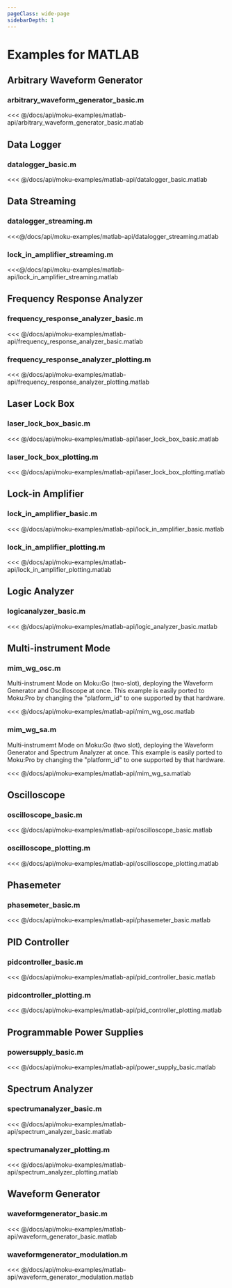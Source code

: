 ```yaml
---
pageClass: wide-page
sidebarDepth: 1
---
```


# Examples for MATLAB
## Arbitrary Waveform Generator

### arbitrary_waveform_generator_basic.m
<<< @/docs/api/moku-examples/matlab-api/arbitrary_waveform_generator_basic.matlab

## Data Logger
### datalogger_basic.m
<<< @/docs/api/moku-examples/matlab-api/datalogger_basic.matlab

## Data Streaming

### datalogger_streaming.m

<<<@/docs/api/moku-examples/matlab-api/datalogger_streaming.matlab

### lock_in_amplifier_streaming.m

<<<@/docs/api/moku-examples/matlab-api/lock_in_amplifier_streaming.matlab


## Frequency Response Analyzer
### frequency_response_analyzer_basic.m
<<< @/docs/api/moku-examples/matlab-api/frequency_response_analyzer_basic.matlab

### frequency_response_analyzer_plotting.m
<<< @/docs/api/moku-examples/matlab-api/frequency_response_analyzer_plotting.matlab

## Laser Lock Box
### laser_lock_box_basic.m
<<< @/docs/api/moku-examples/matlab-api/laser_lock_box_basic.matlab

### laser_lock_box_plotting.m
<<< @/docs/api/moku-examples/matlab-api/laser_lock_box_plotting.matlab

## Lock-in Amplifier
### lock_in_amplifier_basic.m
<<< @/docs/api/moku-examples/matlab-api/lock_in_amplifier_basic.matlab

### lock_in_amplifier_plotting.m
<<< @/docs/api/moku-examples/matlab-api/lock_in_amplifier_plotting.matlab

## Logic Analyzer
### logicanalyzer_basic.m
<<< @/docs/api/moku-examples/matlab-api/logic_analyzer_basic.matlab

## Multi-instrument Mode
### mim_wg_osc.m

Multi-instrument Mode on Moku:Go (two-slot), deploying the Waveform Generator
and Oscilloscope at once. This example is easily ported to Moku:Pro by changing
the "platform_id" to one supported by that hardware.

<<< @/docs/api/moku-examples/matlab-api/mim_wg_osc.matlab

### mim_wg_sa.m

Multi-instrumemt Mode on Moku:Go (two slot), deploying the Waveform Generator
and Spectrum Analyzer at once. This example is easily ported to Moku:Pro by changing
the "platform_id" to one supported by that hardware.

<<< @/docs/api/moku-examples/matlab-api/mim_wg_sa.matlab

## Oscilloscope
### oscilloscope_basic.m
<<< @/docs/api/moku-examples/matlab-api/oscilloscope_basic.matlab

### oscilloscope_plotting.m
<<< @/docs/api/moku-examples/matlab-api/oscilloscope_plotting.matlab

## Phasemeter
### phasemeter_basic.m
<<< @/docs/api/moku-examples/matlab-api/phasemeter_basic.matlab

## PID Controller
### pidcontroller_basic.m
<<< @/docs/api/moku-examples/matlab-api/pid_controller_basic.matlab

### pidcontroller_plotting.m
<<< @/docs/api/moku-examples/matlab-api/pid_controller_plotting.matlab

## Programmable Power Supplies
### powersupply_basic.m
<<< @/docs/api/moku-examples/matlab-api/power_supply_basic.matlab

## Spectrum Analyzer
### spectrumanalyzer_basic.m
<<< @/docs/api/moku-examples/matlab-api/spectrum_analyzer_basic.matlab

### spectrumanalyzer_plotting.m
<<< @/docs/api/moku-examples/matlab-api/spectrum_analyzer_plotting.matlab

## Waveform Generator
### waveformgenerator_basic.m
<<< @/docs/api/moku-examples/matlab-api/waveform_generator_basic.matlab

### waveformgenerator_modulation.m
<<< @/docs/api/moku-examples/matlab-api/waveform_generator_modulation.matlab